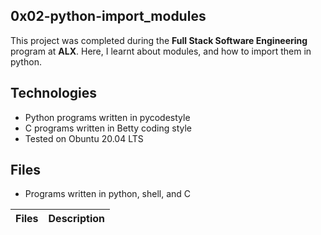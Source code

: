 ## 0x02-python-import_modules

This project was completed during the **Full Stack Software Engineering** program at **ALX**. Here, I learnt about modules, and how to import them in python.

## Technologies
* Python programs written in pycodestyle
* C programs written in Betty coding style
* Tested on Obuntu 20.04 LTS
## Files
* Programs written in python, shell, and C

| Files | Description |
| -------- | ---------- |
